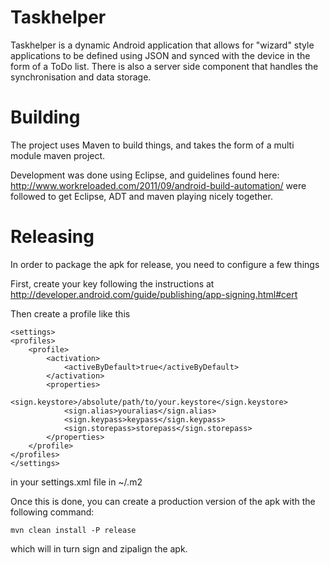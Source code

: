 Taskhelper
==========

Taskhelper is a dynamic Android application that allows for "wizard" style applications to be defined using JSON and synced with the device in the form of a ToDo list. There is also a server side component that handles the synchronisation and data storage.

Building
========
The project uses Maven to build things, and takes the form of a multi module maven project.

Development was done using Eclipse, and guidelines found here: http://www.workreloaded.com/2011/09/android-build-automation/ were followed to get Eclipse, ADT and maven playing nicely together.

Releasing
=========
In order to package the apk for release, you need to configure a few things

First, create your key following the instructions at http://developer.android.com/guide/publishing/app-signing.html#cert

Then create a profile like this

    <settings>
    <profiles>
        <profile>
            <activation>
                <activeByDefault>true</activeByDefault>
            </activation>
            <properties>
                <sign.keystore>/absolute/path/to/your.keystore</sign.keystore>
                <sign.alias>youralias</sign.alias>
                <sign.keypass>keypass</sign.keypass>
                <sign.storepass>storepass</sign.storepass>
            </properties>
        </profile>
    </profiles>
    </settings>

in your settings.xml file in ~/.m2

Once this is done, you can create a production version of the apk with the following command:

    mvn clean install -P release

which will in turn sign and zipalign the apk.